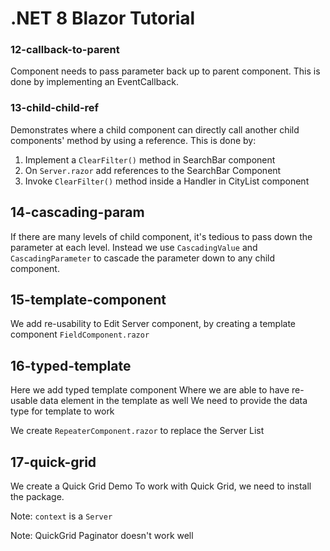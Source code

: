# .NET 8 Blazor Tutorial

### 12-callback-to-parent

Component needs to pass parameter back up to parent component.
This is done by implementing an EventCallback.

### 13-child-child-ref

Demonstrates where a child component can directly call another child components' method by using a reference.
This is done by:

1. Implement a `ClearFilter()` method in SearchBar component
2. On `Server.razor` add references to the SearchBar Component
3. Invoke `ClearFilter()` method inside a Handler in CityList component

## 14-cascading-param

If there are many levels of child component, it's tedious to pass down the parameter at each level.
Instead we use `CascadingValue` and `CascadingParameter` to cascade the parameter down to any child component.

## 15-template-component

We add re-usability to Edit Server component, by creating a template component `FieldComponent.razor`

## 16-typed-template

Here we add typed template component
Where we are able to have re-usable data element in the template as well
We need to provide the data type for template to work

We create `RepeaterComponent.razor` to replace the Server List

## 17-quick-grid

We create a Quick Grid Demo
To work with Quick Grid, we need to install the package.

Note:
`context` is a `Server`

Note:
QuickGrid Paginator doesn't work well
